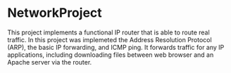# NetworkProject
This project implements a functional IP router that is able to route real traffic. In this project was implemeted the Address Resolution Protocol (ARP), the basic IP forwarding, and ICMP ping. It forwards traffic for any IP applications, including downloading files between web browser and an Apache server via the router.
